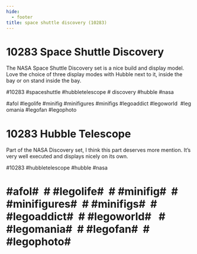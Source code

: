 ```yaml
---
hide:
  - footer
title: space shuttle discovery (10283)
---
```


# 10283 Space Shuttle Discovery

The NASA Space Shuttle Discovery set is a nice build and display model. Love the choice of three display modes with Hubble next to it, inside the bay or on stand inside the bay.

#10283 #spaceshuttle #hubbletelescope # discovery #hubble #nasa

#afol #legolife #minifig #minifigures #minifigs #legoaddict #legoworld  #legomania #legofan #legophoto 
 

# 10283 Hubble Telescope

Part of the NASA Discovery set, I think this part deserves more mention. It’s very well executed and displays nicely on its own.

#10283 #hubbletelescope #hubble #nasa

# #afol#  # #legolife#  # #minifig#  # #minifigures#  # #minifigs#  # #legoaddict#  # #legoworld#   # #legomania#  # #legofan#  # #legophoto#  

